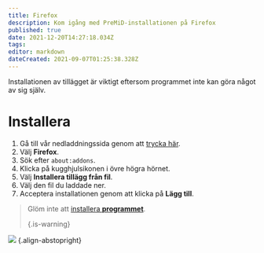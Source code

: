 ```yaml
---
title: Firefox
description: Kom igång med PreMiD-installationen på Firefox
published: true
date: 2021-12-20T14:27:18.034Z
tags:
editor: markdown
dateCreated: 2021-09-07T01:25:38.328Z
---
```


Installationen av tillägget är viktigt eftersom programmet inte kan göra något av sig själv.

# Installera
1. Gå till vår nedladdningssida genom att [trycka här](https://premid.app/downloads).
2. Välj **Firefox**.
3. Sök efter `about:addons`.
4. Klicka på kugghjulsikonen i övre högra hörnet.
5. Välj **Installera tillägg från fil**.
6. Välj den fil du laddade ner.
7. Acceptera installationen genom att klicka på **Lägg till**.

> Glöm inte att [installera **programmet**](/install). 
> 
> {.is-warning}

![](https://img.icons8.com/color/2x/firefox.png) {.align-abstopright}
